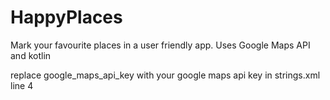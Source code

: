 # HappyPlaces


Mark your favourite places in a user friendly app. Uses Google Maps API and kotlin 


replace google_maps_api_key with your google maps api key in strings.xml line 4
